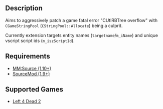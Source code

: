 Description
------
Aims to aggressively patch a game fatal error "CUtlRBTree overflow" with `CGameStringPool` (`CStringPool::Allocate`) being a culprit.

Currently extension targets entity names (`targetname`/`m_iName`) and unique vscript script ids (`m_iszScriptId`).

Requirements
------
- [MM:Source (1.10+)](https://www.sourcemm.net/)
- [SourceMod (1.9+)](https://www.sourcemod.net/)

Supported Games
------
- [Left 4 Dead 2](https://store.steampowered.com/app/550/Left_4_Dead_2/)
